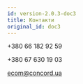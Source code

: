 ```yaml
---
id: version-2.0.3-doc3
title: Контакти
original_id: doc3
---
```


+380 66 182 92 59

+380 67 630 19 03

ecom@concord.ua